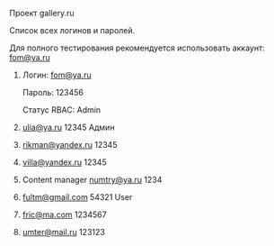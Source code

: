 Проект gallery.ru

Список всех логинов и паролей.

Для полного тестирования рекомендуется использовать аккаунт: fom@ya.ru

1) Логин:
    fom@ya.ru
    
   Пароль:
    123456
    
   Статус RBAC:
    Admin
2) ulia@ya.ru
12345
Админ

3) rikman@yandex.ru
12345

4) villa@yandex.ru
12345

5) Content manager
numtry@ya.ru
1234 

6) fultm@gmail.com
54321
User

7) fric@ma.com
1234567

8) umter@mail.ru
123123
